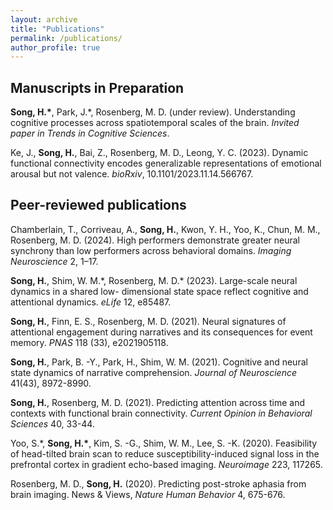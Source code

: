 ```yaml
---
layout: archive
title: "Publications"
permalink: /publications/
author_profile: true
---
```


## Manuscripts in Preparation
**Song, H.\***, Park, J.\*, Rosenberg, M. D. (under review). Understanding cognitive processes across spatiotemporal scales of the brain. *Invited paper in Trends in Cognitive Sciences*.

Ke, J., **Song, H.**, Bai, Z., Rosenberg, M. D., Leong, Y. C. (2023). Dynamic functional connectivity encodes generalizable representations of emotional arousal but not valence. *bioRxiv*, 10.1101/2023.11.14.566767.


## Peer-reviewed publications
Chamberlain, T., Corriveau, A., **Song, H.**, Kwon, Y. H., Yoo, K., Chun, M. M., Rosenberg, M. D. (2024). High performers demonstrate greater neural synchrony than low performers across behavioral domains. *Imaging Neuroscience* 2, 1–17.

**Song, H.**, Shim, W. M.\*, Rosenberg, M. D.\* (2023). Large-scale neural dynamics in a shared low- dimensional state space reflect cognitive and attentional dynamics. *eLife* 12, e85487.

**Song, H.**, Finn, E. S., Rosenberg, M. D. (2021). Neural signatures of attentional engagement during narratives and its consequences for event memory. *PNAS* 118 (33), e2021905118.

**Song, H.**, Park, B. -Y., Park, H., Shim, W. M. (2021). Cognitive and neural state dynamics of narrative comprehension. *Journal of Neuroscience* 41(43), 8972-8990.

**Song, H.**, Rosenberg, M. D. (2021). Predicting attention across time and contexts with functional brain connectivity. *Current Opinion in Behavioral Sciences* 40, 33-44.

Yoo, S.\*, **Song, H.\***, Kim, S. -G., Shim, W. M., Lee, S. -K. (2020). Feasibility of head-tilted brain scan to reduce susceptibility-induced signal loss in the prefrontal cortex in gradient echo-based imaging. *Neuroimage* 223, 117265.

Rosenberg, M. D., **Song, H.** (2020). Predicting post-stroke aphasia from brain imaging. News & Views, *Nature Human Behavior* 4, 675-676.

